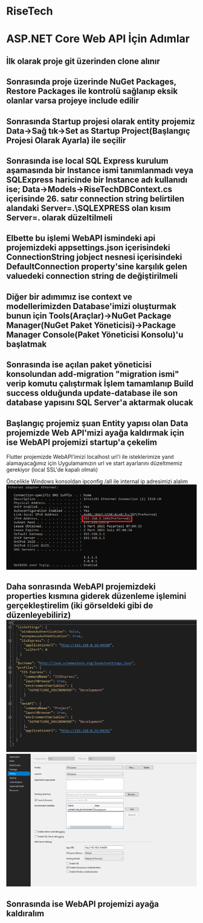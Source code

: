 # RiseTech

# ASP.NET Core Web API İçin Adımlar

İlk olarak proje git üzerinden clone alınır
--
Sonrasında proje üzerinde NuGet Packages, Restore Packages ile kontrolü sağlanıp eksik olanlar varsa projeye include edilir
--
Sonrasında Startup projesi olarak entity projemiz Data->Sağ tık->Set as Startup Project(Başlangıç Projesi Olarak Ayarla) ile seçilir
--
Sonrasında ise local SQL Express kurulum aşamasında bir Instance ismi tanımlanmadı veya SQLExpress haricinde bir Instance adı kullanıdı ise;
Data->Models->RiseTechDBContext.cs içerisinde 26. satır connection string belirtilen alandaki Server=.\\SQLEXPRESS olan kısım Server=. olarak düzeltilmeli
--
Elbette bu işlemi WebAPI ismindeki api projemizdeki appsettings.json içerisindeki ConnectionString jobject nesnesi içerisindeki DefaultConnection property'sine karşılık gelen
valuedeki connection string de değiştirilmeli
--
Diğer bir adımımız ise context ve modellerimizden Database'imizi oluşturmak bunun için
Tools(Araçlar)->NuGet Package Manager(NuGet Paket Yöneticisi)->Package Manager Console(Paket Yöneticisi Konsolu)'u başlatmak
--
Sonrasında ise açılan paket yöneticisi konsolundan add-migration "migration ismi" verip komutu çalıştırmak
İşlem tamamlanıp Build success olduğunda update-database ile son database yapısını SQL Server'a aktarmak olucak
--
Başlangıç projemiz şuan Entity yapısı olan Data projemizde Web API'mizi ayağa kaldırmak için ise WebAPI projemizi startup'a çekelim
--
Flutter projemizde WebAPI'imizi localhost url'i ile isteklerimize yanıt alamayacağımız için
Uygulamamızın url ve start ayarlarını düzeltmemiz gerekiyor (local SSL'de kapalı olmalı)

Öncelikle Windows konsoldan ipconfig /all ile internal ip adresimizi alalım
![alt text](https://raw.githubusercontent.com/metintaslik/RiseTech/master/ipconfig.png)

Daha sonrasında WebAPI projemizdeki properties kısmına giderek düzenleme işlemini gerçekleştirelim (iki görseldeki gibi de düzenleyebiliriz)
![alt text](https://raw.githubusercontent.com/metintaslik/RiseTech/master/launchSettings.png)
![alt text](https://raw.githubusercontent.com/metintaslik/RiseTech/master/properties.png)
--
Sonrasında ise WebAPI projemizi ayağa kaldıralım
--

